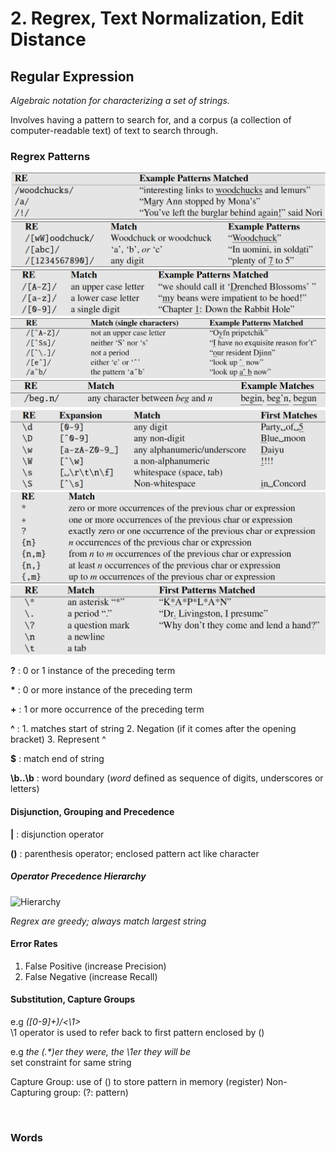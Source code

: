 
# 2. Regrex, Text Normalization, Edit Distance


## Regular Expression
_Algebraic notation for characterizing a set of strings._

Involves having a pattern to search for, and a corpus (a collection of computer-readable text) of text to search through.

### Regrex Patterns

![Regrex](img/regrex1.png "pattern1")
![Regrex](img/regrex2.png "pattern2")
![Regrex](img/regrex3.png "pattern3")
![Regrex](img/regrex4.png "pattern4")
![Regrex](img/regrex5.png "pattern5")
![Regrex](img/regrex6.png "pattern6")
![Regrex](img/regrex7.png "pattern7")
![Regrex](img/regrex8.png "pattern8")



**?** : 0 or 1 instance of the preceding term

**\*** : 0 or more instance of the preceding term

**+** : 1 or more occurrence of the preceding term

**^** : 1. matches start of string
2. Negation (if it comes after the opening bracket)
3. Represent ^

**$** : match end of string

**\b..\b** : word boundary (*word* defined as sequence of digits, underscores or letters)

#### Disjunction, Grouping and Precedence

**|** : disjunction operator

**()** : parenthesis operator; enclosed pattern act like character

##### Operator Precedence Hierarchy
![Hierarchy](https://github.com/aqx95/Uni_Notes/blob/master/CZ4045%20Natural%20Language%20Processing/img/op_hierarchy.png "op")

_Regrex are greedy; always match largest string_

#### Error Rates
1. False Positive (increase Precision)
2. False Negative (increase Recall)


#### Substitution, Capture Groups
e.g _([0-9]+)/<\1>_<br>
\1 operator is used to refer back to first pattern enclosed by ()

e.g _the (.*)er they were, the \1er they will be_ <br>
set constraint for same string

Capture Group: use of () to store pattern in memory (register)
Non-Capturing group: (?: pattern)

<br>

### Words
